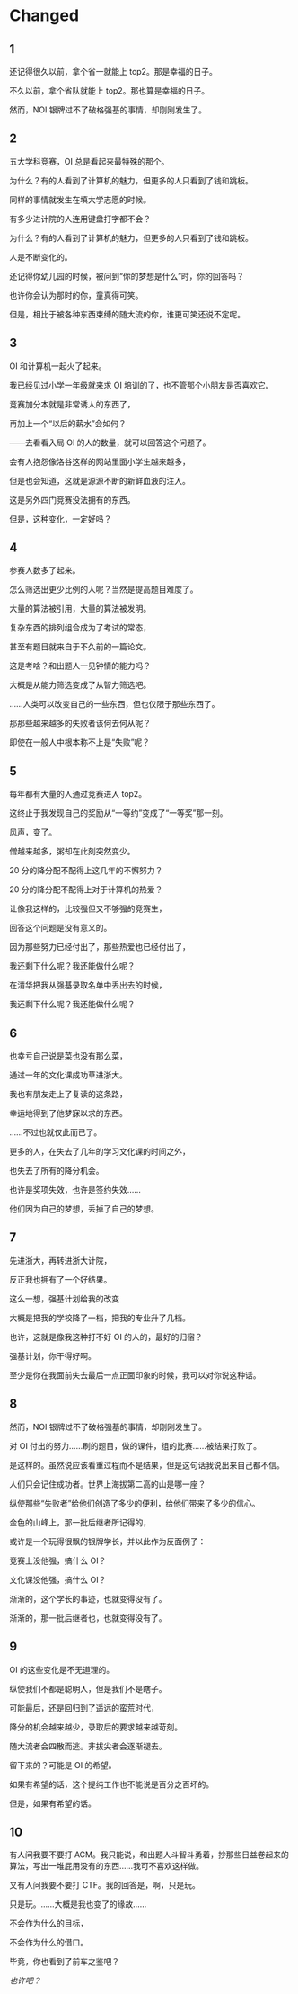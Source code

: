 # Changed

## 1

还记得很久以前，拿个省一就能上 top2。那是幸福的日子。

不久以前，拿个省队就能上 top2。那也算是幸福的日子。

然而，NOI 银牌过不了破格强基的事情，却刚刚发生了。

## 2

五大学科竞赛，OI 总是看起来最特殊的那个。

为什么？有的人看到了计算机的魅力，但更多的人只看到了钱和跳板。

同样的事情就发生在填大学志愿的时候。

有多少进计院的人连用键盘打字都不会？

为什么？有的人看到了计算机的魅力，但更多的人只看到了钱和跳板。

人是不断变化的。

还记得你幼儿园的时候，被问到“你的梦想是什么”时，你的回答吗？

也许你会认为那时的你，童真得可笑。

但是，相比于被各种东西束缚的随大流的你，谁更可笑还说不定呢。

## 3

OI 和计算机一起火了起来。

我已经见过小学一年级就来求 OI 培训的了，也不管那个小朋友是否喜欢它。

竞赛加分本就是非常诱人的东西了，

再加上一个“以后的薪水”会如何？

——去看看入局 OI 的人的数量，就可以回答这个问题了。

会有人抱怨像洛谷这样的网站里面小学生越来越多，

但是也会知道，这就是源源不断的新鲜血液的注入。

这是另外四门竞赛没法拥有的东西。

但是，这种变化，一定好吗？

## 4

参赛人数多了起来。

怎么筛选出更少比例的人呢？当然是提高题目难度了。

大量的算法被引用，大量的算法被发明。

复杂东西的排列组合成为了考试的常态，

甚至有题目就来自于不久前的一篇论文。

这是考啥？和出题人一见钟情的能力吗？

大概是从能力筛选变成了从智力筛选吧。

……人类可以改变自己的一些东西，但也仅限于那些东西了。

那那些越来越多的失败者该何去何从呢？

即使在一般人中根本称不上是“失败”呢？

## 5

每年都有大量的人通过竞赛进入 top2。

这终止于我发现自己的奖励从“一等约”变成了“一等奖”那一刻。

风声，变了。

僧越来越多，粥却在此刻突然变少。

20 分的降分配不配得上这几年的不懈努力？

20 分的降分配不配得上对于计算机的热爱？

让像我这样的，比较强但又不够强的竞赛生，

回答这个问题是没有意义的。

因为那些努力已经付出了，那些热爱也已经付出了，

我还剩下什么呢？我还能做什么呢？

在清华把我从强基录取名单中丢出去的时候，

我还剩下什么呢？我还能做什么呢？

## 6

也幸亏自己说是菜也没有那么菜，

通过一年的文化课成功草进浙大。

我也有朋友走上了复读的这条路，

幸运地得到了他梦寐以求的东西。

……不过也就仅此而已了。

更多的人，在失去了几年的学习文化课的时间之外，

也失去了所有的降分机会。

也许是奖项失效，也许是签约失效……

他们因为自己的梦想，丢掉了自己的梦想。

## 7

先进浙大，再转进浙大计院，

反正我也拥有了一个好结果。

这么一想，强基计划给我的改变

大概是把我的学校降了一档，把我的专业升了几档。

也许，这就是像我这种打不好 OI 的人的，最好的归宿？

强基计划，你干得好啊。

至少是你在我面前失去最后一点正面印象的时候，我可以对你说这种话。

## 8

然而，NOI 银牌过不了破格强基的事情，却刚刚发生了。

对 OI 付出的努力……刷的题目，做的课件，组的比赛……被结果打败了。

是这样的。虽然说应该看重过程而不是结果，但是这句话我说出来自己都不信。

人们只会记住成功者。世界上海拔第二高的山是哪一座？

纵使那些“失败者”给他们创造了多少的便利，给他们带来了多少的信心。

金色的山峰上，那一批后继者所记得的，

或许是一个玩得很飘的银牌学长，并以此作为反面例子：

竞赛上没他强，搞什么 OI？

文化课没他强，搞什么 OI？

渐渐的，这个学长的事迹，也就变得没有了。

渐渐的，那一批后继者也，也就变得没有了。

## 9

OI 的这些变化是不无道理的。

纵使我们不都是聪明人，但是我们不是瞎子。

可能最后，还是回归到了遥远的蛮荒时代，

降分的机会越来越少，录取后的要求越来越苛刻。

随大流者会四散而逃。非拔尖者会逐渐褪去。

留下来的？可能是 OI 的希望。

如果有希望的话，这个提纯工作也不能说是百分之百坏的。

但是，如果有希望的话。

## 10

有人问我要不要打 ACM。我只能说，和出题人斗智斗勇着，抄那些日益卷起来的算法，写出一堆屁用没有的东西……我可不喜欢这样做。

又有人问我要不要打 CTF。我的回答是，啊，只是玩。

只是玩。……大概是我也变了的缘故……

不会作为什么的目标，

不会作为什么的借口。

毕竟，你也看到了前车之鉴吧？

*也许吧？*
